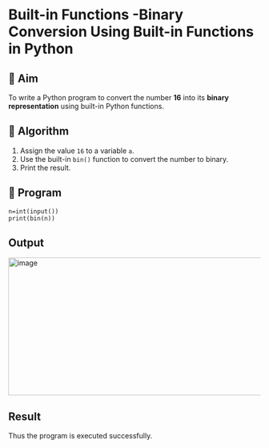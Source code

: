 # Built-in Functions -Binary Conversion Using Built-in Functions in Python

## 🎯 Aim
To write a Python program to convert the number **16** into its **binary representation** using built-in Python functions.

## 🧠 Algorithm
1. Assign the value `16` to a variable `a`.
2. Use the built-in `bin()` function to convert the number to binary.
3. Print the result.

## 🧾 Program
```
n=int(input())
print(bin(n))
```

## Output
<img width="1276" height="275" alt="image" src="https://github.com/user-attachments/assets/3ea3794d-36e8-456c-9fe1-221aba6517d4" />

## Result
Thus the program is executed successfully.
